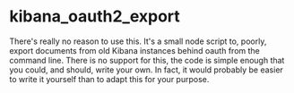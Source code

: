 # kibana_oauth2_export
There's really no reason to use this. It's a small node script to, poorly, export documents from old Kibana instances behind oauth from the command line. There is no support for this, the code is simple enough that you could, and should, write your own. In fact, it would probably be easier to write it yourself than to adapt this for your purpose.

